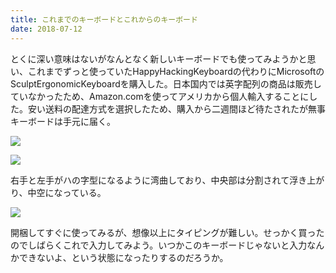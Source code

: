 ```yaml
---
title: これまでのキーボードとこれからのキーボード
date: 2018-07-12
---
```


とくに深い意味はないがなんとなく新しいキーボードでも使ってみようかと思い、これまでずっと使っていたHappyHackingKeyboardの代わりにMicrosoftのSculptErgonomicKeyboardを購入した。日本国内では英字配列の商品は販売していなかったため、Amazon.comを使ってアメリカから個人輸入することにした。安い送料の配達方式を選択したため、購入から二週間ほど待たされたが無事キーボードは手元に届く。

![](https://photos.smugmug.com/photos/i-FdNCd5T/0/75fd5bb4/X3/i-FdNCd5T-X3.jpg)

![](https://photos.smugmug.com/photos/i-BbhLnJb/0/f654ecf1/X3/i-BbhLnJb-X3.jpg)

右手と左手がハの字型になるように湾曲しており、中央部は分割されて浮き上がり、中空になっている。

![](https://photos.smugmug.com/photos/i-MCxbKLB/0/d02cca00/X3/i-MCxbKLB-X3.jpg)

開梱してすぐに使ってみるが、想像以上にタイピングが難しい。せっかく買ったのでしばらくこれで入力してみよう。いつかこのキーボードじゃないと入力なんかできないよ、という状態になったりするのだろうか。

